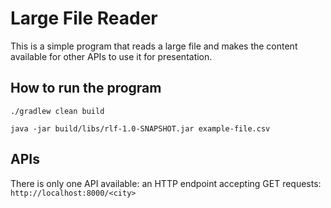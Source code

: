 # Large File Reader
This is a simple program that reads a large file and makes the content available for other APIs to use it for presentation.

## How to run the program
```
./gradlew clean build

java -jar build/libs/rlf-1.0-SNAPSHOT.jar example-file.csv
```

## APIs
There is only one API available: an HTTP endpoint accepting GET requests:
`http://localhost:8000/<city>`
